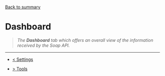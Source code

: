 [Back to summary](/documentation/EN/01%20-%20Summary.md)

# Dashboard

> *The **Dashboard** tab which offers an overall view of the information received by the Soap API.*

---

- [< Settings](/documentation/EN/03%20-%20Settings.md)

- [> Tools](/documentation/EN/05%20-%20Tools.md)